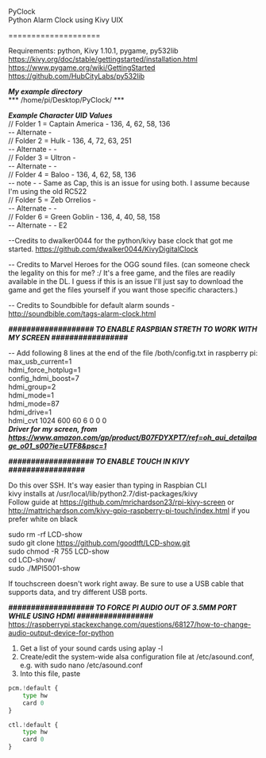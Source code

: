 PyClock  
Python Alarm Clock using Kivy UIX

====================

Requirements: python, Kivy 1.10.1, pygame, py532lib  
https://kivy.org/doc/stable/gettingstarted/installation.html  
https://www.pygame.org/wiki/GettingStarted  
https://github.com/HubCityLabs/py532lib


***My example directory***  
*** /home/pi/Desktop/PyClock/ ***

***Example Character UID Values***  
// Folder 1 = Captain America 	- 136, 4, 62, 58, 136   
-- Alternate -   
// Folder 2 = Hulk 				- 136, 4, 72, 63, 251  
-- Alternate -					-   
// Folder 3 = Ultron 			-   
-- Alternate -					-   
// Folder 4 = Baloo 			- 136, 4, 62, 58, 136  
-- note -				    	- Same as Cap, this is an issue for using both. I assume because I'm using the old RC522  
// Folder 5 = Zeb Orrelios  	-   
-- Alternate -					-   
// Folder 6 = Green Goblin 		- 136, 4, 40, 58, 158  
-- Alternate -					- E2



--Credits to dwalker0044 for the python/kivy base clock that got me started.
https://github.com/dwalker0044/KivyDigitalClock

-- Credits to Marvel Heroes for the OGG sound files. (can someone check the legality on this for me? :/ It's a free game, and the files are readily available in the DL. 
I guess if this is an issue I'll just say to download the game and get the files yourself if you want those specific characters.)

-- Credits to Soundbible for default alarm sounds - http://soundbible.com/tags-alarm-clock.html





***################### TO ENABLE RASPBIAN STRETH TO WORK WITH MY SCREEN #################***

-- Add following 8 lines at the end of the file /both/config.txt in raspberry pi:   
max_usb_current=1  
hdmi_force_hotplug=1  
config_hdmi_boost=7  
hdmi_group=2  
hdmi_mode=1  
hdmi_mode=87  
hdmi_drive=1  
hdmi_cvt 1024 600 60 6 0 0 0  
***Driver for my screen, from https://www.amazon.com/gp/product/B07FDYXPT7/ref=oh_aui_detailpage_o01_s00?ie=UTF8&psc=1***

***################### TO ENABLE TOUCH IN KIVY #################***

Do this over SSH. It's way easier than typing in Raspbian CLI  
kivy installs at /usr/local/lib/python2.7/dist-packages/kivy  
Follow guide at https://github.com/mrichardson23/rpi-kivy-screen or http://mattrichardson.com/kivy-gpio-raspberry-pi-touch/index.html if you prefer white on black


sudo rm -rf LCD-show  
sudo git clone https://github.com/goodtft/LCD-show.git  
sudo chmod -R 755 LCD-show  
cd LCD-show/  
sudo ./MPI5001-show

If touchscreen doesn't work right away. Be sure to use a USB cable that supports data, and try different USB ports.

***################### TO FORCE PI AUDIO OUT OF 3.5MM PORT WHILE USING HDMI #################***
https://raspberrypi.stackexchange.com/questions/68127/how-to-change-audio-output-device-for-python  
1) Get a list of your sound cards using aplay -l  
2) Create/edit the system-wide alsa configuration file at /etc/asound.conf, e.g. with sudo nano /etc/asound.conf  
3) Into this file, paste   
```python   
pcm.!default {  
    type hw  
    card 0  
}  

ctl.!default {
    type hw           
    card 0
}
```
